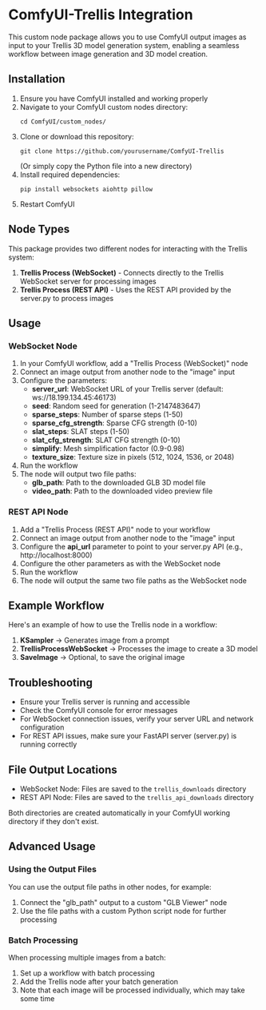 # ComfyUI-Trellis Integration

This custom node package allows you to use ComfyUI output images as input to your Trellis 3D model generation system, enabling a seamless workflow between image generation and 3D model creation.

## Installation

1. Ensure you have ComfyUI installed and working properly
2. Navigate to your ComfyUI custom nodes directory:
   ```
   cd ComfyUI/custom_nodes/
   ```
3. Clone or download this repository:
   ```
   git clone https://github.com/yourusername/ComfyUI-Trellis
   ```
   (Or simply copy the Python file into a new directory)
4. Install required dependencies:
   ```
   pip install websockets aiohttp pillow
   ```
5. Restart ComfyUI

## Node Types

This package provides two different nodes for interacting with the Trellis system:

1. **Trellis Process (WebSocket)** - Connects directly to the Trellis WebSocket server for processing images
2. **Trellis Process (REST API)** - Uses the REST API provided by the server.py to process images

## Usage

### WebSocket Node

1. In your ComfyUI workflow, add a "Trellis Process (WebSocket)" node
2. Connect an image output from another node to the "image" input
3. Configure the parameters:
   - **server_url**: WebSocket URL of your Trellis server (default: ws://18.199.134.45:46173)
   - **seed**: Random seed for generation (1-2147483647)
   - **sparse_steps**: Number of sparse steps (1-50)
   - **sparse_cfg_strength**: Sparse CFG strength (0-10)
   - **slat_steps**: SLAT steps (1-50)
   - **slat_cfg_strength**: SLAT CFG strength (0-10)
   - **simplify**: Mesh simplification factor (0.9-0.98)
   - **texture_size**: Texture size in pixels (512, 1024, 1536, or 2048)
4. Run the workflow
5. The node will output two file paths:
   - **glb_path**: Path to the downloaded GLB 3D model file
   - **video_path**: Path to the downloaded video preview file

### REST API Node

1. Add a "Trellis Process (REST API)" node to your workflow
2. Connect an image output from another node to the "image" input
3. Configure the **api_url** parameter to point to your server.py API (e.g., http://localhost:8000)
4. Configure the other parameters as with the WebSocket node
5. Run the workflow
6. The node will output the same two file paths as the WebSocket node

## Example Workflow

Here's an example of how to use the Trellis node in a workflow:

1. **KSampler** -> Generates image from a prompt
2. **TrellisProcessWebSocket** -> Processes the image to create a 3D model
3. **SaveImage** -> Optional, to save the original image

## Troubleshooting

- Ensure your Trellis server is running and accessible
- Check the ComfyUI console for error messages
- For WebSocket connection issues, verify your server URL and network configuration
- For REST API issues, make sure your FastAPI server (server.py) is running correctly

## File Output Locations

- WebSocket Node: Files are saved to the `trellis_downloads` directory
- REST API Node: Files are saved to the `trellis_api_downloads` directory

Both directories are created automatically in your ComfyUI working directory if they don't exist.

## Advanced Usage

### Using the Output Files

You can use the output file paths in other nodes, for example:

1. Connect the "glb_path" output to a custom "GLB Viewer" node
2. Use the file paths with a custom Python script node for further processing

### Batch Processing

When processing multiple images from a batch:

1. Set up a workflow with batch processing
2. Add the Trellis node after your batch generation
3. Note that each image will be processed individually, which may take some time
